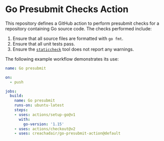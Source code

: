 # Go Presubmit Checks Action

This repository defines a GitHub action to perform presubmit checks for a
repository containing Go source code. The checks performed include:

1. Ensure that all source files are formatted with  `go fmt`.
2. Ensure that all unit tests pass.
3. Ensure the [`staticcheck`][sc] tool does not report any warnings.

The following example workflow demonstrates its use:

```yaml
name: Go presubmit

on:
  - push

jobs:
  build:
    name: Go presubmit
    runs-on: ubuntu-latest
    steps:
    - uses: actions/setup-go@v1
      with:
        go-version: '1.15'
    - uses: actions/checkout@v2
    - uses: creachadair/go-presubmit-action@default
```

[sc]: https://staticcheck.io/
